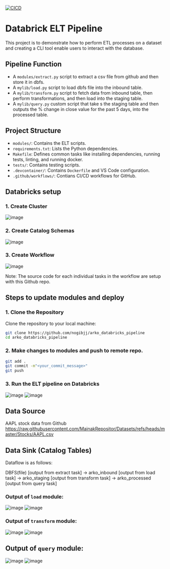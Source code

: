 [![CICD](https://github.com/nogibjj/arko_databricks_pipeline/actions/workflows/CICD.yml/badge.svg)](https://github.com/nogibjj/arko_databricks_pipeline/actions/workflows/CICD.yml)

# Databrick ELT Pipeline

This project is to demonstrate how to perform ETL processes on a dataset and creating a CLI tool enable users to interact with the database.

## Pipeline Function
- A `modules/extract.py` script to extract a csv file from github and then store it in dbfs.
- A `mylib/load.py` script to load dbfs file into the inbound table.
- A `mylib/transform.py` script to fetch data from inbound table, then perform transformations, and then load into the staging table.
- A `mylib/query.py` custom script that take s the staging table and then outputs the % change in close value for the past 5 days, into the processed table.


## Project Structure

- `modules/`: Contains the ELT scripts.
- `requirements.txt`: Lists the Python dependencies.
- `Makefile`: Defines common tasks like installing dependencies, running tests, linting, and running docker.
- `tests/`: Contains testing scripts.
- `.devcontainer/`: Contains `Dockerfile` and VS Code configuration.
- `.github/workflows/`: Contians CI/CD workflows for GitHub.

## Databricks setup
### 1. Create Cluster
![image](https://github.com/user-attachments/assets/31f347d4-916d-4341-a46c-0211b162672b)

### 2. Create Catalog Schemas
![image](https://github.com/user-attachments/assets/6eaa8aa6-e4b3-4d81-80bc-b53fed46eec7)


### 3. Create Workflow
![image](https://github.com/user-attachments/assets/b8edfe08-4c1d-44e6-994f-a8040db678bf)

Note: The source code for each individual tasks in the workflow are setup with this Github repo.


## Steps to update modules and deploy
### 1. Clone the Repository

Clone the repository to your local machine:

```bash
git clone https://github.com/nogibjj/arko_databricks_pipeline
cd arko_databricks_pipeline
```

### 2. Make changes to modules and push to remote repo.

```bash
git add .
git commit -m"<your_commit_message>"
git push
```

### 3. Run the ELT pipeline on Databricks
![image](https://github.com/user-attachments/assets/71fd04b7-8120-4311-8be5-60e02bbd35df)
![image](https://github.com/user-attachments/assets/ab467d98-fab7-4923-949f-5521ebb83420)

## Data Source
AAPL stock data from Github
https://raw.githubusercontent.com/MainakRepositor/Datasets/refs/heads/master/Stocks/AAPL.csv

## Data Sink (Catalog Tables)

Dataflow is as follows:

DBFS(file) [output from extract task] -> arko_inbound [output from load task] -> arko_staging [output from transform task] -> arko_processed [output from query task]

### Output of `load` module:
![image](https://github.com/user-attachments/assets/ae543b00-de24-4dfb-ba57-4e8fa73434f8)
![image](https://github.com/user-attachments/assets/ab9fa013-ab86-45e4-9778-9c02df0d2a58)

### Output of `transform` module:
![image](https://github.com/user-attachments/assets/48c46829-7e70-4a70-91e6-620db556137d)
![image](https://github.com/user-attachments/assets/db9ef583-2932-4b4b-8c5a-27508c23cc2f)

## Output of `query` module:
![image](https://github.com/user-attachments/assets/eb0f01eb-618d-4d7a-8949-11bbd77a3889)
![image](https://github.com/user-attachments/assets/8427a751-c7bf-437c-9099-9ba14248fe77)











